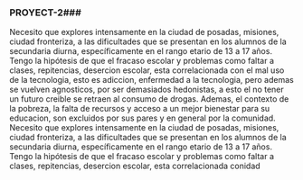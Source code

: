 ### PROYECT-2###
Necesito que explores intensamente en la ciudad de posadas, misiones, ciudad fronteriza, a las dificultades que se presentan en los alumnos de la secundaria diurna, específicamente en el rango etario de 13 a 17 años. Tengo la hipótesis de que el fracaso escolar y problemas como faltar a clases, repitencias, desercion escolar, esta correlacionada con el mal uso de la tecnologia, esto es adiccion, enfermedad a la tecnologia, pero ademas se vuelven agnosticos, por ser demasiados hedonistas, a esto el no tener un futuro creible se retraen al consumo de drogas. Ademas, el contexto de la pobreza, la falta de recursos y acceso a un mejor bienestar para su educacion, son excluidos por sus pares y en general por la comunidad. Necesito que explores intensamente en la ciudad de posadas, misiones, ciudad fronteriza, a las dificultades que se presentan en los alumnos de la secundaria diurna, específicamente en el rango etario de 13 a 17 años. Tengo la hipótesis de que el fracaso escolar y problemas como faltar a clases, repitencias, desercion escolar, esta correlacionada conidad
